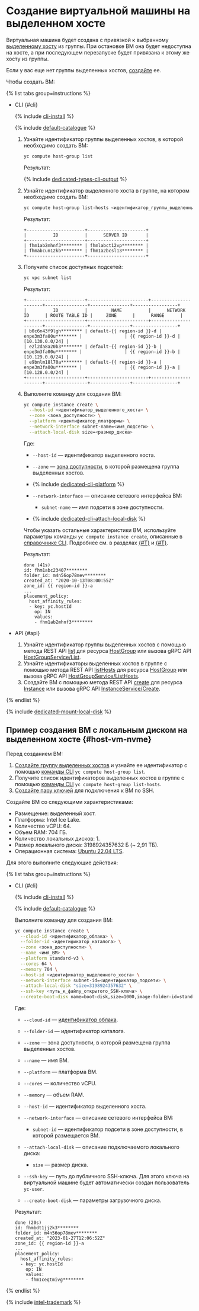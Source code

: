 # Создание виртуальной машины на выделенном хосте


Виртуальная машина будет создана с привязкой к выбранному [выделенному хосту](../../concepts/dedicated-host.md) из группы. При остановке ВМ она будет недоступна на хосте, а при последующем перезапуске будет привязана к этому же хосту из группы.

Если у вас еще нет группы выделенных хостов, [создайте](create-host-group.md) ее.

Чтобы создать ВМ:

{% list tabs group=instructions %}

- CLI {#cli}

  {% include [cli-install](../../../_includes/cli-install.md) %}

  {% include [default-catalogue](../../../_includes/default-catalogue.md) %}

  1. Узнайте идентификатор группы выделенных хостов, в которой необходимо создать ВМ:

      ```bash
      yc compute host-group list
      ```

      Результат:

      {% include [dedicated-types-cli-output](../../../_includes/compute/dedicated-types-cli-output.md) %}

  1. Узнайте идентификатор выделенного хоста в группе, на котором необходимо создать ВМ:

      ```bash
      yc compute host-group list-hosts <идентификатор_группы_выделенных_хостов>
      ```

      Результат:

      ```text
      +----------------------+----------------------+
      |          ID          |      SERVER ID       |
      +----------------------+----------------------+
      | fhm1ab2mhnf3******** | fhmlabct12vp******** |
      | fhmabcun12kb******** | fhm1a2bcsl13******** |
      +----------------------+----------------------+
      ```

  1. Получите список доступных подсетей:

      ```bash
      yc vpc subnet list
      ```

      Результат:

      ```text
      +----------------------+-----------------------+----------------------+----------------+---------------+-----------------+
      |          ID          |         NAME          |      NETWORK ID      | ROUTE TABLE ID |     ZONE      |      RANGE      |
      +----------------------+-----------------------+----------------------+----------------+---------------+-----------------+
      | b0c6n43f9lgh******** | default-{{ region-id }}-d | enpe3m3fa00u******** |                | {{ region-id }}-d | [10.130.0.0/24] |
      | e2l2da8a20b3******** | default-{{ region-id }}-b | enpe3m3fa00u******** |                | {{ region-id }}-b | [10.129.0.0/24] |
      | e9bnlm18l70a******** | default-{{ region-id }}-a | enpe3m3fa00u******** |                | {{ region-id }}-a | [10.128.0.0/24] |
      +----------------------+-----------------------+----------------------+----------------+---------------+-----------------+
      ```

  1. Выполните команду для создания ВМ:

      ```bash
      yc compute instance create \
        --host-id <идентификатор_выделенного_хоста> \
        --zone <зона_доступности> \
        --platform <идентификатор_платформы> \
        --network-interface subnet-name=<имя_подсети> \
        --attach-local-disk size=<размер_диска>
      ```

      Где:

      * `--host-id` — идентификатор выделенного хоста.
      * `--zone` — [зона доступности](../../../overview/concepts/geo-scope.md), в которой размещена группа выделенных хостов.
      * {% include [dedicated-cli-platform](../../../_includes/compute/dedicated-cli-platform.md) %}
      * `--network-interface` — описание сетевого интерфейса ВМ:

        * `subnet-name` — имя подсети в зоне доступности.

      * {% include [dedicated-cli-attach-local-disk](../../../_includes/compute/dedicated-cli-attach-local-disk.md) %}

      Чтобы указать остальные характеристики ВМ, используйте параметры команды `yc compute instance create`, описанные в [справочнике CLI](../../../cli/cli-ref/managed-services/compute/instance/create.md). Подробнее см. в разделах [{#T}](../../concepts/vm.md) и [{#T}](../index.md#vm-create).

      Результат:

      ```text
      done (41s)
      id: fhm1abc23407********
      folder_id: m4n56op78mev********
      created_at: "2020-10-13T08:00:55Z"
      zone_id: {{ region-id }}-a
      ...
      placement_policy:
        host_affinity_rules:
        - key: yc.hostId
          op: IN
          values:
          - fhm1ab2mhnf3********
      ```

- API {#api}

  1. Узнайте идентификатор группы выделенных хостов с помощью метода REST API [list](../../api-ref/HostGroup/list.md) для ресурса [HostGroup](../../api-ref/HostGroup/index.md) или вызова gRPC API [HostGroupService/List](../../api-ref/grpc/host_group_service.md#List).
  1. Узнайте идентификаторы выделенных хостов в группе с помощью метода REST API [listHosts](../../api-ref/HostGroup/listHosts.md) для ресурса [HostGroup](../../api-ref/HostGroup/index.md) или вызова gRPC API [HostGroupService/ListHosts](../../api-ref/grpc/host_group_service.md#ListHosts).
  1. Создайте ВМ с помощью метода REST API [create](../../api-ref/Instance/create.md) для ресурса [Instance](../../api-ref/Instance/index.md) или вызова gRPC API [InstanceService/Create](../../api-ref/grpc/instance_service.md#Create).

{% endlist %}

{% include [dedicated-mount-local-disk](../../../_includes/compute/dedicated-mount-local-disk.md) %}


## Пример создания ВМ с локальным диском на выделенном хосте {#host-vm-nvme}

Перед созданием ВМ:

1. [Создайте группу выделенных хостов](create-host-group.md) и узнайте ее идентификатор с помощью [команды CLI](../../../cli/cli-ref/managed-services/compute/host-group/list.md) `yc compute host-group list`.
1. Получите список идентификаторов выделенных хостов в группе с помощью [команды CLI](../../../cli/cli-ref/managed-services/compute/host-group/list-hosts.md) `yc compute host-group list-hosts`.
1. [Создайте пару ключей](../vm-connect/ssh.md#creating-ssh-keys) для подключения к ВМ по SSH.

Создайте ВМ со следующими характеристиками:
* Размещение: выделенный хост.
* Платформа: Intel Ice Lake.
* Количество vCPU: 64.
* Объем RAM: 704 ГБ.
* Количество локальных дисков: 1.
* Размер локального диска: 3198924357632 Б (~ 2,91 ТБ).
* Операционная система: [Ubuntu 22.04 LTS](/marketplace/products/yc/ubuntu-22-04-lts).

Для этого выполните следующие действия:

{% list tabs group=instructions %}

- CLI {#cli}

  {% include [cli-install](../../../_includes/cli-install.md) %}

  {% include [default-catalogue](../../../_includes/default-catalogue.md) %}

  Выполните команду для создания ВМ:

  ```bash
  yc compute instance create \
    --cloud-id <идентификатор_облака> \
    --folder-id <идентификатор_каталога> \
    --zone <зона_доступности> \
    --name <имя_ВМ> \
    --platform standard-v3 \
    --cores 64 \
    --memory 704 \
    --host-id <идентификатор_выделенного_хоста> \
    --network-interface subnet-id=<идентификатор_подсети> \
    --attach-local-disk "size=3198924357632" \
    --ssh-key <путь_к_файлу_открытого_SSH-ключа> \
    --create-boot-disk name=boot-disk,size=1000,image-folder-id=standard-images,image-family=ubuntu-2204-lts
  ```

  Где:

  * `--cloud-id` — [идентификатор облака](../../../resource-manager/operations/cloud/get-id.md).
  * `--folder-id` — идентификатор каталога.
  * `--zone` — зона доступности, в которой размещена группа выделенных хостов.
  * `--name` — имя ВМ.
  * `--platform` — платформа ВМ.
  * `--cores` — количество vCPU.
  * `--memory` — объем RAM.
  * `--host-id` — идентификатор выделенного хоста.
  * `--network-interface` — описание сетевого интерфейса ВМ:

    * `subnet-id` — идентификатор подсети в зоне доступности, в которой размещается ВМ.

  * `--attach-local-disk` — описание подключаемого локального диска:

    * `size` — размер диска.

  * `--ssh-key` — путь до публичного SSH-ключа. Для этого ключа на виртуальной машине будет автоматически создан пользователь `yc-user`.
  * `--create-boot-disk` — параметры загрузочного диска.

  Результат:

  ```text
  done (20s)
  id: fhmbdt1jj2k3********
  folder_id: m4n56op78mev********
  created_at: "2023-01-27T12:06:52Z"
  zone_id: {{ region-id }}-a
  ...
  placement_policy:
    host_affinity_rules:
    - key: yc.hostId
      op: IN
      values:
      - fhm1ceqtmivg********
  ```

{% endlist %}

{% include [intel-trademark](../../../_includes/intel-trademark.md) %}